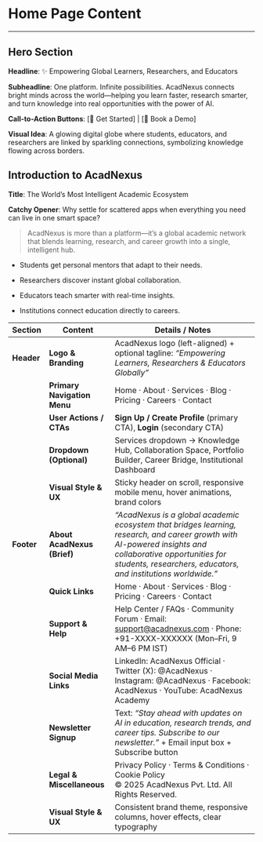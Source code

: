 # Home Page Content 
---
## Hero Section

**Headline**: ✨ Empowering Global Learners, Researchers, and Educators

**Subheadline**: One platform. Infinite possibilities. AcadNexus connects bright minds across the world—helping you learn faster, research smarter, and turn knowledge into real opportunities with the power of AI. 

**Call-to-Action Buttons**: [🚀 Get Started] | [🎯 Book a Demo] 

**Visual Idea**: A glowing digital globe where students, educators, and researchers are linked by sparkling connections, symbolizing knowledge flowing across borders. 

 ## Introduction to AcadNexus 

**Title**: The World’s Most Intelligent Academic Ecosystem 

**Catchy Opener**: Why settle for scattered apps when everything you need can live in one smart space? 

> AcadNexus is more than a platform—it’s a global academic network that blends learning, research, and career growth into a single, intelligent hub. 

- Students get personal mentors that adapt to their needs. 

- Researchers discover instant global collaboration. 

- Educators teach smarter with real-time insights. 

- Institutions connect education directly to careers.

| **Section** | **Content**                 | **Details / Notes**                                                                                                                                                                                                        |
| ----------- | --------------------------- | -------------------------------------------------------------------------------------------------------------------------------------------------------------------------------------------------------------------------- |
| **Header**  | **Logo & Branding**         | AcadNexus logo (left-aligned) + optional tagline: *“Empowering Learners, Researchers & Educators Globally”*                                                                                                                |
|             | **Primary Navigation Menu** | Home · About · Services · Blog · Pricing · Careers · Contact                                                                                                                                                               |
|             | **User Actions / CTAs**     | **Sign Up / Create Profile** (primary CTA), **Login** (secondary CTA)                                                                                                                                                      |
|             | **Dropdown (Optional)**     | Services dropdown → Knowledge Hub, Collaboration Space, Portfolio Builder, Career Bridge, Institutional Dashboard                                                                                                          |
|             | **Visual Style & UX**       | Sticky header on scroll, responsive mobile menu, hover animations, brand colors                                                                                                                                            |
| **Footer**  | **About AcadNexus (Brief)** | *“AcadNexus is a global academic ecosystem that bridges learning, research, and career growth with AI-powered insights and collaborative opportunities for students, researchers, educators, and institutions worldwide.”* |
|             | **Quick Links**             | Home · About · Services · Blog · Pricing · Careers · Contact                                                                                                                                                               |
|             | **Support & Help**          | Help Center / FAQs · Community Forum · Email: [support@acadnexus.com](mailto:support@acadnexus.com) · Phone: +91-XXXX-XXXXXX (Mon–Fri, 9 AM–6 PM IST)                                                                      |
|             | **Social Media Links**      | LinkedIn: AcadNexus Official · Twitter (X): @AcadNexus · Instagram: @AcadNexus · Facebook: AcadNexus · YouTube: AcadNexus Academy                                                                                          |
|             | **Newsletter Signup**       | Text: *“Stay ahead with updates on AI in education, research trends, and career tips. Subscribe to our newsletter.”* + Email input box + Subscribe button                                                                  |
|             | **Legal & Miscellaneous**   | Privacy Policy · Terms & Conditions · Cookie Policy <br> © 2025 AcadNexus Pvt. Ltd. All Rights Reserved.                                                                                                                   |
|             | **Visual Style & UX**       | Consistent brand theme, responsive columns, hover effects, clear typography                                                                                                                                                |

